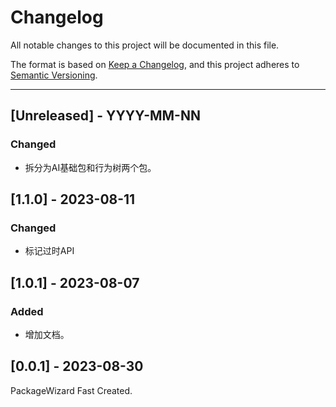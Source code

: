 # Changelog
All notable changes to this project will be documented in this file.

The format is based on [Keep a Changelog](https://keepachangelog.com/en/1.0.0/),
and this project adheres to [Semantic Versioning](https://semver.org/spec/v2.0.0.html).

<!--
## [Unreleased] - YYYY-MM-NN

### Added   
### Changed  
### Deprecated  
### Removed  
### Fixed  
### Security  
-->

---

## [Unreleased] - YYYY-MM-NN

### Changed  
- 拆分为AI基础包和行为树两个包。

## [1.1.0] - 2023-08-11
### Changed  
- 标记过时API


## [1.0.1] - 2023-08-07
### Added 
- 增加文档。

## [0.0.1] - 2023-08-30
PackageWizard Fast Created.

